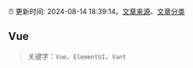 :alarm_clock: 更新时间: 2024-08-14 18:39:14。[文章来源](/README.md)、[文章分类](/TAGS.md)

## Vue


> 关键字：`Vue`、`ElementUI`、`Vant`



